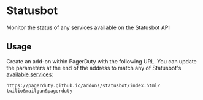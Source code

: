 # Statusbot

Monitor the status of any services available on the Statusbot API

## Usage

Create an add-on within PagerDuty with the following URL. You can update the parameters at the end of the address to match any of Statusbot's [available services](https://api.statusbot.io/v1/services):

```
https://pagerduty.github.io/addons/statusbot/index.html?twilio&mailgun&pagerduty
```
